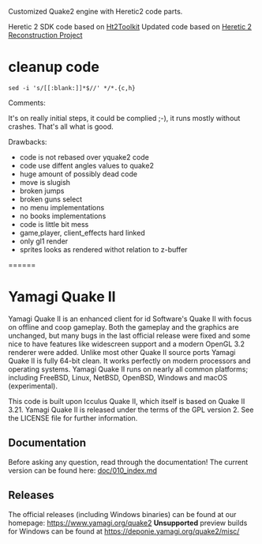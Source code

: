 Customized Quake2 engine with Heretic2 code parts.

Heretic 2 SDK code based on [Ht2Toolkit](https://www.quaddicted.com/files/idgames2/planetquake/hereticii/files/Ht2Toolkit_v1.06.exe)
Updated code based on [Heretic 2 Reconstruction Project](https://github.com/jmarshall23/Heretic2/tree/Engine-DLL)

# cleanup code
```shell
sed -i 's/[[:blank:]]*$//' */*.{c,h}
```

Comments:

It's on really initial steps, it could be complied ;-), it runs mostly without
crashes. That's all what is good.

Drawbacks:
* code is not rebased over yquake2 code
* code use diffent angles values to quake2
* huge amount of possibly dead code
* move is slugish
* broken jumps
* broken guns select
* no menu implementations
* no books implementations
* code is little bit mess
* game,player, client_effects hard linked
* only gl1 render
* sprites looks as rendered withot relation to z-buffer

======

# Yamagi Quake II

Yamagi Quake II is an enhanced client for id Software's Quake
II with focus on offline and coop gameplay. Both the gameplay and the graphics
are unchanged, but many bugs in the last official release were fixed and some
nice to have features like widescreen support and a modern OpenGL 3.2 renderer
were added. Unlike most other Quake II source ports Yamagi Quake II is fully 64-bit
clean. It works perfectly on modern processors and operating systems. Yamagi
Quake II runs on nearly all common platforms; including FreeBSD, Linux, NetBSD,
OpenBSD, Windows and macOS (experimental).

This code is built upon Icculus Quake II, which itself is based on Quake II
3.21. Yamagi Quake II is released under the terms of the GPL version 2. See the
LICENSE file for further information.

## Documentation

Before asking any question, read through the documentation! The current
version can be found here: [doc/010_index.md](doc/010_index.md)

## Releases

The official releases (including Windows binaries) can be found at our
homepage: https://www.yamagi.org/quake2
**Unsupported** preview builds for Windows can be found at
https://deponie.yamagi.org/quake2/misc/
